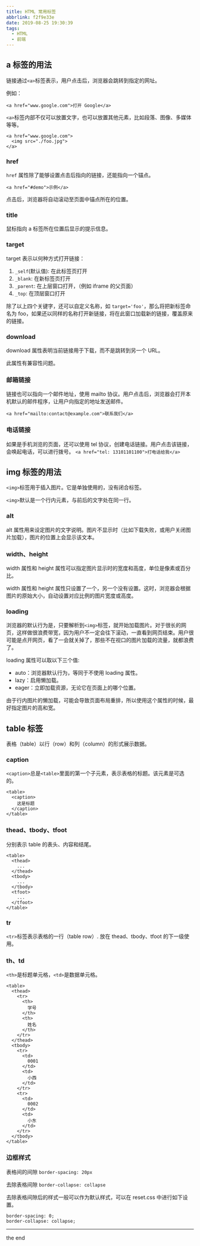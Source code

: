 ```yaml
---
title: HTML 常用标签
abbrlink: f2f9e33e
date: 2019-08-25 19:30:39
tags:
  - HTML
  - 前端
---
```


## a 标签的用法

链接通过`<a>`标签表示，用户点击后，浏览器会跳转到指定的网址。

<!-- more -->

例如：

`<a href="www.google.com">打开 Google</a>`

`<a>`标签内部不仅可以放置文字，也可以放置其他元素，比如段落、图像、多媒体等等。

```
<a href="www.google.com">
  <img src="./foo.jpg">
</a>
```

### href

`href` 属性除了能够设置点击后指向的链接，还能指向一个锚点。

`<a href="#demo">示例</a>`

点击后，浏览器将自动滚动至页面中锚点所在的位置。

### title

鼠标指向 a 标签所在位置后显示的提示信息。

### target

target 表示以何种方式打开链接：

1. `_self`(默认值): 在此标签页打开
2. `_blank`: 在新标签页打开
3. `_parent`: 在上层窗口打开，（例如 iframe 的父页面）
4. `_top`: 在顶层窗口打开

除了以上四个关键字，还可以自定义名称，如 `target='foo'`，那么将把新标签命名为 foo，如果还以同样的名称打开新链接，将在此窗口加载新的链接，覆盖原来的链接。

### download

download 属性表明当前链接用于下载，而不是跳转到另一个 URL。

此属性有兼容性问题。

### 邮箱链接

链接也可以指向一个邮件地址，使用 mailto 协议。用户点击后，浏览器会打开本机默认的邮件程序，让用户向指定的地址发送邮件。

`<a href="mailto:contact@example.com">联系我们</a>`

### 电话链接

如果是手机浏览的页面，还可以使用 tel 协议，创建电话链接。用户点击该链接，会唤起电话，可以进行拨号。
`<a href="tel: 13101101100">打电话给我</a>`

## img 标签的用法

`<img>`标签用于插入图片。它是单独使用的，没有闭合标签。

`<img>`默认是一个行内元素，与前后的文字处在同一行。

### alt

alt 属性用来设定图片的文字说明。图片不显示时（比如下载失败，或用户关闭图片加载），图片的位置上会显示该文本。

### width、height

width 属性和 height 属性可以指定图片显示时的宽度和高度，单位是像素或百分比。

width 属性和 height 属性只设置了一个，另一个没有设置。这时，浏览器会根据图片的原始大小，自动设置对应比例的图片宽度或高度。

### loading

浏览器的默认行为是，只要解析到`<img>`标签，就开始加载图片。对于很长的网页，这样做很浪费带宽，因为用户不一定会往下滚动，一直看到网页结束。用户很可能是点开网页，看了一会就关掉了，那些不在视口的图片加载的流量，就都浪费了。

loading 属性可以取以下三个值:

- auto：浏览器默认行为，等同于不使用 loading 属性。
- lazy：启用懒加载。
- eager：立即加载资源，无论它在页面上的哪个位置。

由于行内图片的懒加载，可能会导致页面布局重排，所以使用这个属性的时候，最好指定图片的高和宽。

## table 标签

表格（table）以行（row）和列（column）的形式展示数据。

### caption

`<caption>`总是`<table>`里面的第一个子元素，表示表格的标题。该元素是可选的。

```
<table>
  <caption>
    这是标题
  </caption>
</table>
```

### thead、tbody、tfoot

分别表示 table 的表头、内容和结尾。

```
<table>
  <thead>
    ...
  </thead>
  <tbody>
    ...
  </tbody>
  <tfoot>
    ...
  </tfoot>
</table>
```

### tr

`<tr>`标签表示表格的一行（table row）. 放在 thead、tbody、tfoot 的下一级使用。

### th、td

`<th>`是标题单元格，`<td>`是数据单元格。

```
<table>
  <thead>
    <tr>
      <th>
        学号
      </th>
      <th>
        姓名
      </th>
    </tr>
  </thead>
  <tbody>
    <tr>
      <td>
        0001
      </td>
      <td>
        小西
      </td>
    </tr>
    <tr>
      <td>
        0002
      </td>
      <td>
        小东
      </td>
    </tr>
  </tbody>
</table>
```

### 边框样式

表格间的间隙
`border-spacing: 20px`

去除表格间隙
`border-collapse: collapse`

去除表格间隙后的样式一般可以作为默认样式，可以在 reset.css 中进行如下设置。

```
border-spacing: 0;
border-collapse: collapse;
```

---

the end
